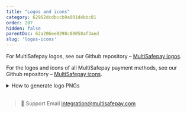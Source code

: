 ```yaml
---
title: "Logos and icons"
category: 62962dcdbccb9a001d4bbc81
order: 207
hidden: false
parentDoc: 62a206ee0298c80058af3aed
slug: 'logos-icons'
--- 
```

For MultiSafepay logos, see our Github repository – [MultiSafepay logos](https://github.com/MultiSafepay/MultiSafepay-logos).

For the logos and icons of all MultiSafepay payment methods, see our Github repository – [MultiSafepay icons](https://github.com/MultiSafepay/MultiSafepay-icons).

<details id=“how-to-generate-logo-pngs”>
<summary>How to generate logo PNGs</summary>
<br>

To generate a portable network graphic (PNG) of a payment method logo to display on your site, follow these steps:

1. Sign in to your [MultiSafepay dashboard](https://merchant.multisafepay.com).
2. Go to **Tools** > **Payment logo designer**.
3. Select a layout template.
4. From the **Select elements** window, select the logos you want to include.
5. Under **Result logo**, check the preview. 
6. Under **Order icons**, you can:  
    - Drag and drop logos to change the order in which they display.
    - Remove logos by clicking **Remove**.
7. When you are happy with the preview, to generate the PNG image, click **Download**. 

</details>
<br>

> 💬  Support
> Email <integration@multisafepay.com>